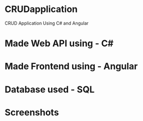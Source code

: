 # CRUDapplication
CRUD Application Using C# and Angular

# Made Web API using - C#
# Made Frontend using - Angular
# Database used - SQL


# Screenshots

